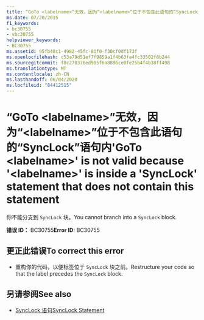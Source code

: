 ```yaml
---
title: “GoTo <labelname>”无效，因为“<labelname>”位于不包含此语句的“SyncLock”语句内
ms.date: 07/20/2015
f1_keywords:
- bc30755
- vbc30755
helpviewer_keywords:
- BC30755
ms.assetid: 95fb48c1-4982-45fc-81f0-f30cf0df173f
ms.openlocfilehash: c53a79d51ef7f9859a1f4b63fa4fc33502f8b244
ms.sourcegitcommit: f8c270376ed905f6a8896ce0fe25b4f4b38ff498
ms.translationtype: MT
ms.contentlocale: zh-CN
ms.lasthandoff: 06/04/2020
ms.locfileid: "84412515"
---
```

# <a name="goto-labelname-is-not-valid-because-labelname-is-inside-a-synclock-statement-that-does-not-contain-this-statement"></a><span data-ttu-id="a08cd-102">“GoTo \<labelname>”无效，因为“\<labelname>”位于不包含此语句的“SyncLock”语句内</span><span class="sxs-lookup"><span data-stu-id="a08cd-102">'GoTo \<labelname>' is not valid because '\<labelname>' is inside a 'SyncLock' statement that does not contain this statement</span></span>
<span data-ttu-id="a08cd-103">你不能分支到 `SyncLock` 块。</span><span class="sxs-lookup"><span data-stu-id="a08cd-103">You cannot branch into a `SyncLock` block.</span></span>  
  
 <span data-ttu-id="a08cd-104">**错误 ID：** BC30755</span><span class="sxs-lookup"><span data-stu-id="a08cd-104">**Error ID:** BC30755</span></span>  
  
## <a name="to-correct-this-error"></a><span data-ttu-id="a08cd-105">更正此错误</span><span class="sxs-lookup"><span data-stu-id="a08cd-105">To correct this error</span></span>  
  
- <span data-ttu-id="a08cd-106">重构你的代码，以便标签位于 `SyncLock` 块之前。</span><span class="sxs-lookup"><span data-stu-id="a08cd-106">Restructure your code so that the label precedes the `SyncLock` block.</span></span>  
  
## <a name="see-also"></a><span data-ttu-id="a08cd-107">另请参阅</span><span class="sxs-lookup"><span data-stu-id="a08cd-107">See also</span></span>

- [<span data-ttu-id="a08cd-108">SyncLock 语句</span><span class="sxs-lookup"><span data-stu-id="a08cd-108">SyncLock Statement</span></span>](../language-reference/statements/synclock-statement.md)

